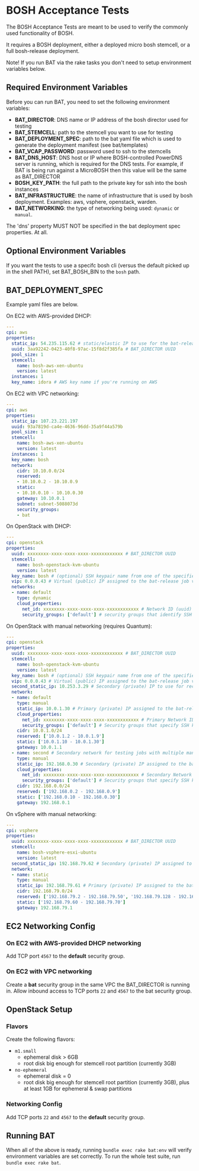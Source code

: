 # BOSH Acceptance Tests


The BOSH Acceptance Tests are meant to be used to verify the commonly used functionality of BOSH.

It requires a BOSH deployment, either a deployed micro bosh stemcell, or a full bosh-release deployment.

Note! If you run BAT via the rake tasks you don't need to setup environment variables below.

## Required Environment Variables

Before you can run BAT, you need to set the following environment variables:
* **BAT_DIRECTOR**: DNS name or IP address of the bosh director used for testing
* **BAT_STEMCELL**: path to the stemcell you want to use for testing
* **BAT_DEPLOYMENT_SPEC**: path to the bat yaml file which is used to generate the deployment manifest (see bat/templates)
* **BAT_VCAP_PASSWORD**: password used to ssh to the stemcells
* **BAT_DNS_HOST**: DNS host or IP where BOSH-controlled PowerDNS server is running, which is required for the DNS tests. For example, if BAT is being run against a MicroBOSH then this value will be the same as BAT_DIRECTOR
* **BOSH_KEY_PATH**: the full path to the private key for ssh into the bosh instances
* **BAT_INFRASTRUCTURE**: the name of infrastructure that is used by bosh deployment. Examples: aws, vsphere, openstack, warden.
* **BAT_NETWORKING**: the type of networking being used: `dynamic` or `manual`.

The 'dns' property MUST NOT be specified in the bat deployment spec properties. At all.

## Optional Environment Variables

If you want the tests to use a specifc bosh cli (versus the default picked up in the shell PATH), set BAT_BOSH_BIN to the `bosh` path.

## BAT_DEPLOYMENT_SPEC

Example yaml files are below.

On EC2 with AWS-provided DHCP:
```yaml
---
cpi: aws
properties:
  static_ip: 54.235.115.62 # static/elastic IP to use for the bat-release jobs
  uuid: 3aa92242-0423-40f8-97ac-15f8d2f385fa # BAT_DIRECTOR UUID
  pool_size: 1
  stemcell:
    name: bosh-aws-xen-ubuntu
    version: latest
  instances: 1
  key_name: idora # AWS key name if you're running on AWS
```

On EC2 with VPC networking:
```yaml
---
cpi: aws
properties:
  static_ip: 107.23.221.197
  uuid: 93a7819d-ca4e-4636-96dd-35a9f44a579b
  pool_size: 1
  stemcell:
    name: bosh-aws-xen-ubuntu
    version: latest
  instances: 1
  key_name: bosh
  network:
    cidr: 10.10.0.0/24
    reserved:
    - 10.10.0.2 - 10.10.0.9
    static:
    - 10.10.0.10 - 10.10.0.30
    gateway: 10.10.0.1
    subnet: subnet-5088073d
    security_groups:
    - bat
```

On OpenStack with DHCP:
```yaml
---
cpi: openstack
properties:
  uuid: xxxxxxxx-xxxx-xxxx-xxxx-xxxxxxxxxxxx # BAT_DIRECTOR UUID
  stemcell:
    name: bosh-openstack-kvm-ubuntu
    version: latest
  key_name: bosh # (optional) SSH keypair name from one of the specified security_groups, overrides the director's default_key_name setting
  vip: 0.0.0.43 # Virtual (public) IP assigned to the bat-release job vm ('static' network), for ssh testing
  networks:
  - name: default
    type: dynamic
    cloud_properties:
      net_id: xxxxxxxx-xxxx-xxxx-xxxx-xxxxxxxxxxxx # Network ID (uuid)
      security_groups: ['default'] # security groups that identify SSH keypairs
```

On OpenStack with manual networking (requires Quantum):
```yaml
---
cpi: openstack
properties:
  uuid: xxxxxxxx-xxxx-xxxx-xxxx-xxxxxxxxxxxx # BAT_DIRECTOR UUID
  stemcell:
    name: bosh-openstack-kvm-ubuntu
    version: latest
  key_name: bosh # (optional) SSH keypair name from one of the specified security_groups, overrides the director's default_key_name setting
  vip: 0.0.0.43 # Virtual (public) IP assigned to the bat-release job vm ('static' network), for ssh testing
  second_static_ip: 10.253.3.29 # Secondary (private) IP to use for reconfiguring networks, must be in the primary network & different from static_ip
  network:
  - name: default
    type: manual
    static_ip: 10.0.1.30 # Primary (private) IP assigned to the bat-release job vm (primary NIC), must be in the primary static range
    cloud_properties:
      net_id: xxxxxxxx-xxxx-xxxx-xxxx-xxxxxxxxxxxx # Primary Network ID (uuid)
      security_groups: ['default'] # Security groups that specify SSH keypairs
    cidr: 10.0.1.0/24
    reserved: ['10.0.1.2 - 10.0.1.9']
    static: ['10.0.1.10 - 10.0.1.30']
    gateway: 10.0.1.1
  - name: second # Secondary network for testing jobs with multiple manual networks
    type: manual
    static_ip: 192.168.0.30 # Secondary (private) IP assigned to the bat-release job vm (secondary NIC)
    cloud_properties:
      net_id: xxxxxxxx-xxxx-xxxx-xxxx-xxxxxxxxxxxx # Secondary Network ID (uuid)
      security_groups: ['default'] # Security groups that specify SSH keypairs
    cidr: 192.168.0.0/24
    reserved: ['192.168.0.2 - 192.168.0.9']
    static: ['192.168.0.10 - 192.168.0.30']
    gateway: 192.168.0.1
```

On vSphere with manual networking:
```yaml
---
cpi: vsphere
properties:
  uuid: xxxxxxxx-xxxx-xxxx-xxxx-xxxxxxxxxxxx # BAT_DIRECTOR UUID
  stemcell:
    name: bosh-vsphere-esxi-ubuntu
    version: latest
  second_static_ip: 192.168.79.62 # Secondary (private) IP assigned to the bat-release job vm, used for testing network reconfiguration, must be in the primary network & different from static_ip
  network:
  - name: static
    type: manual
    static_ip: 192.168.79.61 # Primary (private) IP assigned to the bat-release job vm, must be in the static range
    cidr: 192.168.79.0/24
    reserved: ['192.168.79.2 - 192.168.79.50', '192.168.79.128 - 192.168.79.254'] # multiple reserved ranges are allowed but optional
    static: ['192.168.79.60 - 192.168.79.70']
    gateway: 192.168.79.1
```

## EC2 Networking Config

### On EC2 with AWS-provided DHCP networking
Add TCP port `4567` to the **default** security group.

### On EC2 with VPC networking
Create a **bat** security group in the same VPC the BAT_DIRECTOR is running in. Allow inbound access to TCP ports
 `22` and `4567` to the bat security group.

## OpenStack Setup

### Flavors

Create the following flavors:

* `m1.small`
    * ephemeral disk > 6GB
    * root disk big enough for stemcell root partition (currently 3GB)
* `no-ephemeral`
    * ephemeral disk = 0
    * root disk big enough for stemcell root partition (currently 3GB), plus at least 1GB for ephemeral & swap partitions

### Networking Config

Add TCP ports `22` and `4567` to the **default** security group.

## Running BAT

When all of the above is ready, running `bundle exec rake bat:env` will verify environment variables are set correctly.
To run the whole test suite, run `bundle exec rake bat`.
